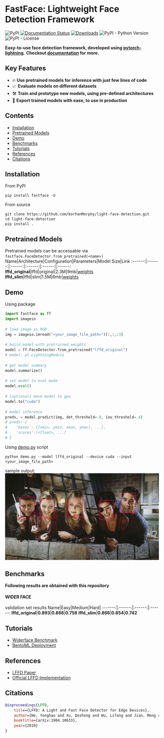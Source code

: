 # FastFace: Lightweight Face Detection Framework

![PyPI](https://img.shields.io/pypi/v/fastface)
[![Documentation Status](https://readthedocs.org/projects/fastface/badge/?version=latest)](https://fastface.readthedocs.io/en/latest/?badge=latest)
[![Downloads](https://pepy.tech/badge/fastface)](https://pepy.tech/project/fastface)
![PyPI - Python Version](https://img.shields.io/pypi/pyversions/fastface)
![PyPI - License](https://img.shields.io/pypi/l/fastface)

**Easy-to-use face detection framework, developed using [pytorch-lightning](https://www.pytorchlightning.ai/).**
**Checkout [documentation](https://fastface.readthedocs.io/en/latest/) for more.**

## Key Features
* :fire: **Use pretrained models for inference with just few lines of code**
* :chart_with_upwards_trend: **Evaluate models on different datasets**
* :hammer_and_wrench: **Train and prototype new models, using pre-defined architectures**
* :rocket: **Export trained models with ease, to use in production**

## Contents
- [Installation](#installation)
- [Pretrained Models](#pretrained-models)
- [Demo](#demo)
- [Benchmarks](#benchmarks)
- [Tutorials](#tutorials)
- [References](#references)
- [Citations](#citations)

## Installation
From PyPI
```
pip install fastface -U
```

From source
```
git clone https://github.com/borhanMorphy/light-face-detection.git
cd light-face-detection
pip install .
```

## Pretrained Models
Pretrained models can be accessable via `fastface.FaceDetector.from_pretrained(<name>)`
Name|Architecture|Configuration|Parameters|Model Size|Link
:------:|:------:|:------:|:------:|:------:|:------:
**lffd_original**|lffd|original|2.3M|9mb|[weights](https://drive.google.com/file/d/1qFRuGhzoMWrW9WNlWw9jHXPY51MBssQD/view?usp=sharing)
**lffd_slim**|lffd|slim|1.5M|6mb|[weights](https://drive.google.com/file/d/1UOHllYp5NY4mV7lHmq0c9xsryRIufpAQ/view?usp=sharing)

## Demo
Using package
```python
import fastface as ff
import imageio

# load image as RGB
img = imageio.imread("<your_image_file_path>")[:,:,:3]

# build model with pretrained weights
model = ff.FaceDetector.from_pretrained("lffd_original")
# model: pl.LightningModule

# get model summary
model.summarize()

# set model to eval mode
model.eval()

# [optional] move model to gpu
model.to("cuda")

# model inference
preds, = model.predict(img, det_threshold=.8, iou_threshold=.4)
# preds: {
#    'boxes': [[xmin, ymin, xmax, ymax], ...],
#    'scores':[<float>, ...]
# }

```

Using [demo.py](/demo.py) script
```
python demo.py --model lffd_original --device cuda --input <your_image_file_path>
```
sample output;
![alt text](resources/friends.jpg)

## Benchmarks
**Following results are obtained with this repository**

#### WIDER FACE
validation set results
Name|Easy|Medium|Hard|
:------:|:------:|:------:|:------:
**lffd_original**|**0.893**|**0.866**|**0.758**
**lffd_slim**|**0.866**|**0.854**|**0.742**


## Tutorials
* [Widerface Benchmark](./tutorials/widerface_benchmark/README.md)
* [BentoML Deployment](./tutorials/bentoml_deployment/README.md)

## References
- [LFFD Paper](https://arxiv.org/pdf/1904.10633.pdf)
- [Official LFFD Implementation](https://github.com/YonghaoHe/A-Light-and-Fast-Face-Detector-for-Edge-Devices)

## Citations
```bibtex
@inproceedings{LFFD,
    title={LFFD: A Light and Fast Face Detector for Edge Devices},
    author={He, Yonghao and Xu, Dezhong and Wu, Lifang and Jian, Meng and Xiang, Shiming and Pan, Chunhong},
    booktitle={arXiv:1904.10633},
    year={2019}
}
```
